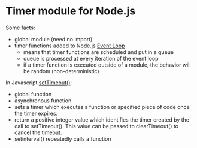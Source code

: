 # Timer module for Node.js

Some facts:
- global module (need no import)
- timer functions added to Node.js [Event Loop]([url](https://nodejs.org/en/docs/guides/event-loop-timers-and-nexttick))
  - means that timer functions are scheduled and put in a queue
  - queue is processed at every iteration of the event loop
  - if a timer function is executed outside of a module, the behavior will be random (non-deterministic)

In Javascript [setTimeout()](https://developer.mozilla.org/en-US/docs/Web/API/setTimeout):
- global function 
- asynchronous function 
- sets a timer which executes a function or specified piece of code once the timer expires.
- return a positive integer value which identifies the timer created by the call to setTimeout(). This value can be passed to clearTimeout() to cancel the timeout.
- setinterval() repeatedly calls a function
